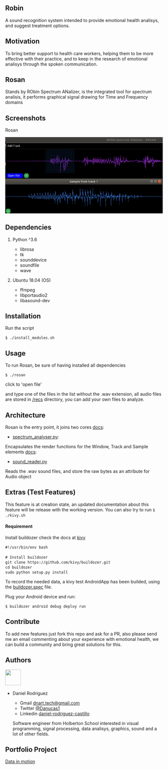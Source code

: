 Robin
-----
A sound recognition system intended to provide emotional health  analisys, and suggest treatment options.

Motivation
----------
To bring better support to health care workers, helping them to be more effective with their practice, and to keep in the research of emotional analisys through the spoken communication.


Rosan
-----
Stands by RObin Spectrum ANalizer, is the integrated tool for spectrum analisis, it performs graphical signal drawing for Time and Frequency domains

Screenshots
-----------

Rosan

![](/images/sample.png)


Dependencies
------------

1. Python ^3.6
	* librosa
	* tk
	* sounddevice
	* soundfile
	* wave

2. Ubuntu 18.04 (OS)
	* ffmpeg
	* libportaudio2
	* libasound-dev

Installation
------------

Run the script

```
$ ./install_modules.sh
```

Usage
-----

To run Rosan, be sure of having installed all dependencies

```
$ ./rosan
```
click to 'open file'

and type one of the files in the list without the .wav extension, all audio files are stored in [/recs](/recs) directory,
you can add your own files to analyze.

Architecture
------------

Rosan is the entry point, it joins two cores [docs](GRAPHICS.md):

- [spectrum_analyser.py](spectrum_analyser.py):

Encapsulates the render functions for the Window, Track and Sample elements [docs](AUDIO.md):

- [sound_reader.py](sound_reader.py)

Reads the .wav sound files, and store the raw bytes as an attribute for Audio object


Extras (Test Features)
----------------------

This feature is at creation state, an updated documentation about this feature will be release with the working version.
You can also try to run ```$ ./kivy.sh```

#### Requirement

Install buildozer check the docs at [kivy](https://kivy.org/doc/stable/guide/packaging-android.html)

```
#!/usr/bin/env bash

# Install buildozer
git clone https://github.com/kivy/buildozer.git
cd buildozer
sudo python setup.py install
```

To record the needed data, a kivy test AndroidApp has been builded, using the [buildozer.spec](buildozer.spec) file.

Plug your Android device and run:

```
$ buildozer android debug deploy run
```

Contribute
----------

To add new features just fork this repo and ask for a PR, also please send me an email 
commenting about your experience with emotional health, we can build a community and bring great solutions for this.

Authors
-------
<a href="https://sourcerer.io/danucas"><img src="https://avatars0.githubusercontent.com/u/45695858?v=4" height="50px" width="50px" alt=""/></a>
<a href="https://sourcerer.io/danucas"><img src="https://img.shields.io/badge/Python-783%20commits-orange.svg" alt=""></a>
* Daniel Rodriguez 
	- Gmail [dnart.tech@gmail.com](dnart.tech@gmail.com)
	- Twitter [@Danucas1](https://twitter.com/Danucas1)
	- Linkedin [daniel-rodriguez-castillo](https://www.linkedin.com/in/daniel-rodriguez-castillo/)

	Software engineer from Holberton School interested in visual programming, signal processing, data analisys,
	graphics, sound and a lot of other fields.

Portfolio Project
-----------------
[Data in motion](https://github.com/alejolo311/DataInMotion)


